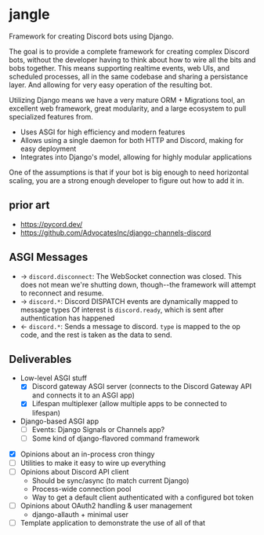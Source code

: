 # jangle
Framework for creating Discord bots using Django.

The goal is to provide a complete framework for creating complex Discord bots,
without the developer having to think about how to wire all the bits and bobs
together. This means supporting realtime events, web UIs, and scheduled
processes, all in the same codebase and sharing a persistance layer. And
allowing for very easy operation of the resulting bot.

Utilizing Django means we have a very mature ORM + Migrations tool, an excellent
web framework, great modularity, and a large ecosystem to pull specialized
features from.

* Uses ASGI for high efficiency and modern features
* Allows using a single daemon for both HTTP and Discord, making for easy deployment
* Integrates into Django's model, allowing for highly modular applications

One of the assumptions is that if your bot is big enough to need horizontal 
scaling, you are a strong enough developer to figure out how to add it in.

## prior art

* https://pycord.dev/
* https://github.com/AdvocatesInc/django-channels-discord


## ASGI Messages


* -> `discord.disconnect`: The WebSocket connection was closed. This does not
  mean we're shutting down, though--the framework will attempt to reconnect and
  resume.
* -> `discord.*`: Discord DISPATCH events are dynamically mapped to message types
  Of interest is `discord.ready`, which is sent after authentication has happened
* <- `discord.*`: Sends a message to discord. `type` is mapped to the op code,
  and the rest is taken as the data to send.

## Deliverables

* Low-level ASGI stuff
  * [x] Discord gateway ASGI server (connects to the Discord Gateway API and connects it to an ASGI app)
  * [x] Lifespan multiplexer (allow multiple apps to be connected to lifespan)
* Django-based ASGI app
  * [ ] Events: Django Signals or Channels app?
  * [ ] Some kind of django-flavored command framework
* [x] Opinions about an in-process cron thingy
* [ ] Utilities to make it easy to wire up everything
* [ ] Opinions about Discord API client
  * Should be sync/async (to match current Django)
  * Process-wide connection pool
  * Way to get a default client authenticated with a configured bot token
* [ ] Opinions about OAuth2 handling & user management
  * django-allauth + minimal user
* [ ] Template application to demonstrate the use of all of that
